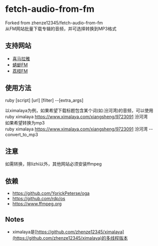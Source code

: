 # fetch-audio-from-fm
Forked from zhenze12345/fetch-audio-from-fm<br/>
从FM网站批量下载专辑的音频，并可选择转换到MP3格式<br/>

## 支持网站
- [喜马拉雅](https://www.ximalaya.com)
- [蜻蜓FM](https://www.qingting.fm)
- [荔枝FM](https://www.lizhi.fm)

## 使用方法
ruby [script] [url] [filter] --[extra_args]

以ximalaya为例，如果希望下载标题包含某个词(如:汾河湾)的音频，可以使用<br/>
ruby ximalaya https://www.ximalaya.com/xiangsheng/9723091 汾河湾<br/>
如果希望转换为mp3<br/>
ruby ximalaya https://www.ximalaya.com/xiangsheng/9723091 汾河湾 --convert_to_mp3<br/>

## 注意
如需转换，除lizhi以外，其他网站必须安装ffmpeg

## 依赖
- https://github.com/YorickPeterse/oga
- https://github.com/rdp/os
- https://www.ffmpeg.org

## Notes
- ximalaya是[https://github.com/zhenze12345/ximalaya](https://github.com/zhenze12345/ximalaya)的多线程版本
